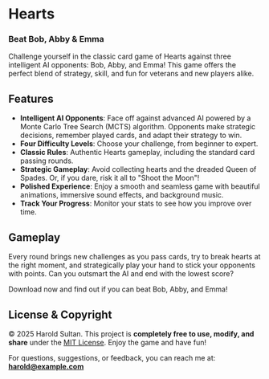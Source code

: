 # Hearts

### Beat Bob, Abby & Emma

Challenge yourself in the classic card game of Hearts against three intelligent AI opponents: Bob, Abby, and Emma! This game offers the perfect blend of strategy, skill, and fun for veterans and new players alike.

## Features

* **Intelligent AI Opponents**: Face off against advanced AI powered by a Monte Carlo Tree Search (MCTS) algorithm. Opponents make strategic decisions, remember played cards, and adapt their strategy to win.
* **Four Difficulty Levels**: Choose your challenge, from beginner to expert.
* **Classic Rules**: Authentic Hearts gameplay, including the standard card passing rounds.
* **Strategic Gameplay**: Avoid collecting hearts and the dreaded Queen of Spades. Or, if you dare, risk it all to "Shoot the Moon"!
* **Polished Experience**: Enjoy a smooth and seamless game with beautiful animations, immersive sound effects, and background music.
* **Track Your Progress**: Monitor your stats to see how you improve over time.

## Gameplay

Every round brings new challenges as you pass cards, try to break hearts at the right moment, and strategically play your hand to stick your opponents with points. Can you outsmart the AI and end with the lowest score?

Download now and find out if you can beat Bob, Abby, and Emma!



## License & Copyright

© 2025 Harold Sultan. This project is **completely free to use, modify, and share** under the [MIT License](https://opensource.org/licenses/MIT). Enjoy the game and have fun!

For questions, suggestions, or feedback, you can reach me at: **harold@example.com**
